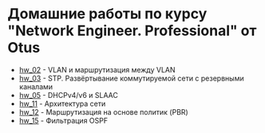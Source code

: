 # Домашние работы по курсу "Network Engineer. Professional" от Otus

* [hw\_02](https://github.com/E-Mi-Zh/otus_neteng_prof/tree/master/hw02) -
   VLAN и маршрутизация между VLAN
* [hw\_03](https://github.com/E-Mi-Zh/otus_neteng_prof/tree/master/hw03) -
   STP. Развёртывание коммутируемой сети с резервными каналами
* [hw\_05](https://github.com/E-Mi-Zh/otus_neteng_prof/tree/master/hw05) -
  DHCPv4/v6 и SLAAC
* [hw\_11](https://github.com/E-Mi-Zh/otus_neteng_prof/tree/master/hw11) -
  Архитектура сети
* [hw\_12](https://github.com/E-Mi-Zh/otus_neteng_prof/tree/master/hw12) -
  Маршрутизация на основе политик (PBR)
* [hw\_15](https://github.com/E-Mi-Zh/otus_neteng_prof/tree/master/hw15) -
  Фильтрация OSPF
